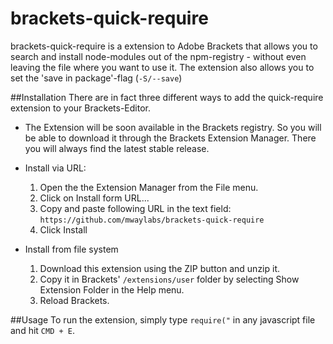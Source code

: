 brackets-quick-require
======================
brackets-quick-require is a extension to Adobe Brackets that allows you to search and install node-modules out of the npm-registry - without even leaving the file where you want to use it.
The extension also allows you to set the 'save in package'-flag (`-S/--save`)

##Installation
There are in fact three different ways to add the quick-require extension to your Brackets-Editor.

- The Extension will be soon available in the Brackets registry. So you will be able to download it through the Brackets Extension Manager. There you will always find the latest stable release.

- Install via URL:
 	1. Open the the Extension Manager from the File menu.
 	2. Click on Install form URL...
 	3. Copy and paste following URL in the text field: `https://github.com/mwaylabs/brackets-quick-require`
 	4. Click Install
 
- Install from file system
	1. Download this extension using the ZIP button and unzip it.
	2. Copy it in Brackets' `/extensions/user` folder by selecting Show Extension Folder in the Help menu.
	3. Reload Brackets.

##Usage
To run the extension, simply type `require("` in any javascript file and hit `CMD + E`. 